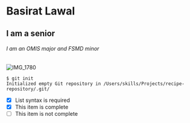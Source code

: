 # Basirat Lawal
## I am a senior
###### I am an OMIS major and FSMD minor
![IMG_1780](https://user-images.githubusercontent.com/122910068/214886253-b3111018-43d9-4602-8ade-e1b1905f04c3.png)
```
$ git init
Initialized empty Git repository in /Users/skills/Projects/recipe-repository/.git/
```
- [x] List syntax is required
- [x] This item is complete
- [ ] This item is not complete
